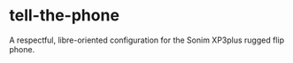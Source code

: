 tell-the-phone
==============

A respectful, libre-oriented configuration for the Sonim XP3plus rugged flip phone.
